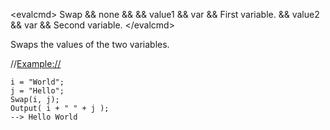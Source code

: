 \<evalcmd\> Swap && none && && value1 && var && First variable. && value2 && var && Second variable. \</evalcmd\>

Swaps the values of the two variables.

//<Example://>

    i = "World";
    j = "Hello";
    Swap(i, j);
    Output( i + " " + j );
    --> Hello World
